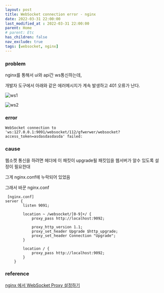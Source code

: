 ```yaml
---
layout: post
title: WebSocket connection error - nginx
date: 2022-03-31 22:00:00
last_modified_at : 2022-03-31 22:00:00
parent: Home
# parent: Etc
has_children: false
nav_exclude: true
tags: [websocket, nginx]
---
```


### problem
nginx를 통해서 ui와 api간 ws통신하는데, 

개발자 도구에서 아래와 같은 에러메시지가 계속 발생하고 401 오류가 난다.

![ws1](../img/ws1.png)

![ws2](../img/ws2.png)

### error

```
WebSocket connection to 'ws:127.0.0.1:9091/websocket/112/gfwerwer/websocket?access_token=asdasdasdasda' failed:
```

### cause

웹소켓 통신을 하려면 헤더에 이 패킷이 upgrade될 패킷임을 웹서버가 알수 있도록 설정이 필요한대

그게 nginx.conf에 누락되어 있었음

그래서 바꾼 nginx.conf

```
 [nginx.conf]
server {
		listen 9091;

		location ~ /websocket/[0-9]+/ {
			proxy_pass http://localhost:9092;

			proxy_http_version 1.1;
			proxy_set_header Upgrade $http_upgrade;
			proxy_set_header Connection "Upgrade";
		}

		location / {
			proxy_pass http://localhost:9092;
		}
	}
```

### reference

[nginx 에서 WebSocket Proxy 설정하기](https://shinwusub.tistory.com/m/111)